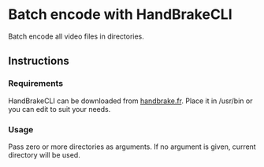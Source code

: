 # Batch encode with HandBrakeCLI

Batch encode all video files in directories.

## Instructions

### Requirements

HandBrakeCLI can be downloaded from [handbrake.fr](http://handbrake.fr/downloads.php).
Place it in /usr/bin or you can edit to suit your needs.


### Usage

Pass zero or more directories as arguments. If no argument is given, current directory will be used.
